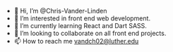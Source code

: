 - 👋 Hi, I’m @Chris-Vander-Linden
- 👀 I’m interested in front end web development.
- 🌱 I’m currently learning React and Dart SASS.
- 💞️ I’m looking to collaborate on all front end projects.
- 📫 How to reach me vandch02@luther.edu

<!---
Chris-Vander-Linden/Chris-Vander-Linden is a ✨ special ✨ repository because its `README.md` (this file) appears on your GitHub profile.
You can click the Preview link to take a look at your changes.
--->

